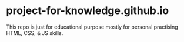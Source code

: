 # project-for-knowledge.github.io
This repo is just for educational purpose mostly for personal practising HTML, CSS, &amp; JS skills.
